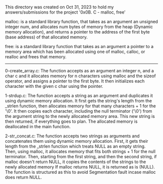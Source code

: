 This directory was created on Oct 31, 2023 to hold my answers/submissions for
the project '0x0B. C - malloc, free'

malloc: is a standard library function, that takes as an argument an unsigned
integer num, and allocates num bytes of memory from the heap (Dynamic memory
allocation), and returns a pointer to the address of the first byte (base
address) of that allocated memory.

free: is a standard library function that takes as an argument a pointer to
a memory area which has been allocated using one of malloc, calloc, or realloc
and frees that memory.

--------------------------------------------------------------------------------

0-create_array.c: The function accepts as an argument an integer n, and a char c
and it allocates memory for n characters using malloc and the sizeof operator,
and assigns a pointer to the first byte. It then initializes each character with
the given c char using the pointer.

1-strdup.c: The function accepts a string as an argument and duplicates it using
dynamic memory allocation. It first gets the string's length from the _strlen
function, then allocates memory for that many characters + 1 for the '\0'. It
then copies each character, including the null terminator ('\0') from the
argument string to the newly allocated memory area. This new string is then
returned, if everything goes to plan. The allocated memory is deallocated in
the main function.

2-str_concat.c: The function accepts two strings as arguments and concatenates
them using dynamic memory allocation. First, it gets their length from the
_strlen function which treats NULL as an empty string. Then, using malloc,
it allocates memory that fits both strings + 1 for the null terminator. Then,
starting from the first string, and then the second string, if malloc doesn't
return NULL, it copies the contents of the strings to the newly allocated memory
If malloc returns NULL, it is returned as is (NULL). The function is structured
as this to avoid Segmentation fault incase malloc does return NULL.
